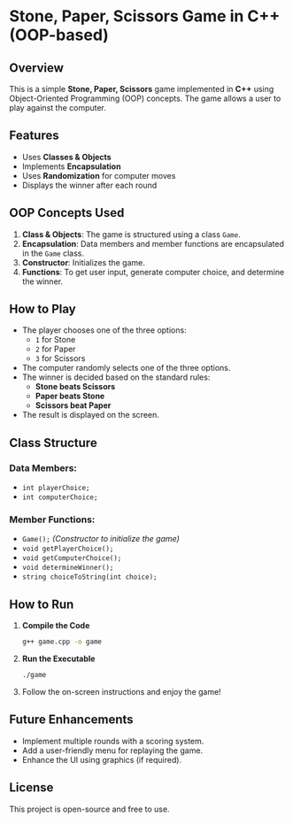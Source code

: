 # Stone, Paper, Scissors Game in C++ (OOP-based)

## Overview

This is a simple **Stone, Paper, Scissors** game implemented in **C++** using Object-Oriented Programming (OOP) concepts. The game allows a user to play against the computer.

## Features

- Uses **Classes & Objects**
- Implements **Encapsulation**
- Uses **Randomization** for computer moves
- Displays the winner after each round

## OOP Concepts Used

1. **Class & Objects**: The game is structured using a class `Game`.
2. **Encapsulation**: Data members and member functions are encapsulated in the `Game` class.
3. **Constructor**: Initializes the game.
4. **Functions**: To get user input, generate computer choice, and determine the winner.

## How to Play

- The player chooses one of the three options:
  - `1` for Stone
  - `2` for Paper
  - `3` for Scissors
- The computer randomly selects one of the three options.
- The winner is decided based on the standard rules:
  - **Stone beats Scissors**
  - **Paper beats Stone**
  - **Scissors beat Paper**
- The result is displayed on the screen.

## Class Structure

### Data Members:

- `int playerChoice;`
- `int computerChoice;`

### Member Functions:

- `Game();` _(Constructor to initialize the game)_
- `void getPlayerChoice();`
- `void getComputerChoice();`
- `void determineWinner();`
- `string choiceToString(int choice);`

## How to Run

1. **Compile the Code**
   ```sh
   g++ game.cpp -o game
   ```
2. **Run the Executable**
   ```sh
   ./game
   ```
3. Follow the on-screen instructions and enjoy the game!

## Future Enhancements

- Implement multiple rounds with a scoring system.
- Add a user-friendly menu for replaying the game.
- Enhance the UI using graphics (if required).

## License

This project is open-source and free to use.
